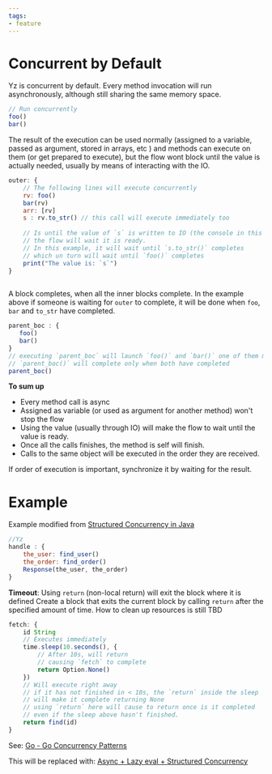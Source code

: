 ```yaml
---
tags:
- feature
---
```





# Concurrent by Default 
Yz is concurrent by default. Every method invocation will run asynchronously, although still sharing the same memory space.
```js
// Run concurrently 
foo()
bar()
```

The result of the execution can be used normally (assigned to a variable, passed as argument, stored in arrays, etc ) and methods can execute on them (or get prepared to execute), but the flow wont block until the value is actually needed, usually by means of interacting with the IO. 

```js
outer: {
	// The following lines will execute concurrently
	rv: foo()
	bar(rv)
	arr: [rv] 
	s : rv.to_str() // this call will execute immediately too
	
	// Is until the value of `s` is written to IO (the console in this case)
	// the flow will wait it is ready. 
	// In this example, it will wait until `s.to_str()` completes
	// which un turn will wait until `foo()` completes
	print("The value is: `s`")
}
 
```

A block completes, when all the inner blocks complete. In the example above if someone is waiting for `outer` to complete, it will be done when `foo`, `bar` and `to_str` have completed.

```js
parent_boc : { 
   foo()
   bar() 
}
// executing `parent_boc` will launch `foo()` and `bar()` one of them might finish earlier than the other
// `parent_boc()` will complete only when both have completed
parent_boc()
```


**To sum up** 
- Every method call is async
- Assigned as variable (or used as argument for another method) won't stop the flow
- Using the value (usually through IO) will make the flow to wait until the value is ready.
- Once all the calls finishes, the method is self will finish. 
- Calls to the same object will be executed in the order they are received.

If order of execution is important, synchronize it by waiting for the result. 

# Example
Example modified from [Structured Concurrency in Java](https://openjdk.org/jeps/428#:~:text=For%20example%2C%20in%20this%20single%2Dthreaded%20version%20of%20handle()%20the%20task%2Dsubtask%20relationship%20is%20apparent%20from%20the%20syntactic%20structure%3A)
```js
//Yz 
handle : {
    the_user: find_user()
    the_order: find_order()
    Response(the_user, the_order)
}
```

**Timeout**: 
Using `return` (non-local return) will exit the block where it is defined
Create a block that exits the current block by calling `return` after the specified amount of time. How to clean up resources is still TBD

```javascript
fetch: {
    id String
	// Executes immediately
    time.sleep(10.seconds(), {
	    // After 10s, will return
	    // causing `fetch` to complete
        return Option.None()
    })
    // Will execute right away
	// if it has not finished in < 10s, the `return` inside the sleep
	// will make it complete returning None
	// using `return` here will cause to return once is it completed
	// even if the sleep above hasn't finished.
    return find(id) 
}
```


See: [Go - Go Concurrency Patterns](../Examples/Go%20-%20Go%20Concurrency%20Patterns.md)


This will be replaced with:  [Async + Lazy eval + Structured Concurrency](../Questions/solved/concurrency/Async%20+%20Lazy%20eval%20+%20Structured%20Concurrency.md)


